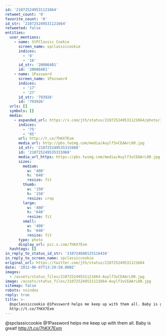 ```yaml
---
id: '210725249531121664'
retweet_count: '0'
favorite_count: '0'
id_str: '210725249531121664'
retweeted: false
entities:
  user_mentions:
    - name: StPClassic Cookie
      screen_name: spclassiccookie
      indices:
        - '0'
        - '16'
      id_str: '20086401'
      id: '20086401'
    - name: 1Password
      screen_name: 1Password
      indices:
        - '17'
        - '27'
      id_str: '793926'
      id: '793926'
  urls: []
  symbols: []
  media:
    - expanded_url: https://x.com/jth/status/210725249531121664/photo/1
      indices:
        - '75'
        - '95'
      url: http://t.co/7hKX7Exm
      media_url: http://pbs.twimg.com/media/Auylf3vCEAArL00.jpg
      id_str: '210725249535315968'
      id: '210725249535315968'
      media_url_https: https://pbs.twimg.com/media/Auylf3vCEAArL00.jpg
      sizes:
        medium:
          w: '480'
          h: '640'
          resize: fit
        thumb:
          w: '150'
          h: '150'
          resize: crop
        large:
          w: '480'
          h: '640'
          resize: fit
        small:
          w: '480'
          h: '640'
          resize: fit
      type: photo
      display_url: pic.x.com/7hKX7Exm
  hashtags: []
in_reply_to_status_id_str: '210724840125116416'
in_reply_to_screen_name: spclassiccookie
original_url: https://twitter.com/jth/status/210725249531121664
date: '2012-06-07T13:29:50.000Z'
images:
  - /assets/status_files/210725249531121664-Auylf3vCEAArL00.jpg
image: /assets/status_files/210725249531121664-Auylf3vCEAArL00.jpg
sitemap: false
robots: noindex
reply: true
title: >-
  @spclassiccookie @1Password helps me keep up with them all. Baby is great!
  http://t.co/7hKX7Exm
---
```


@spclassiccookie @1Password helps me keep up with them all. Baby is great! http://t.co/7hKX7Exm